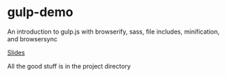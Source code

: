# gulp-demo
An introduction to gulp.js with browserify, sass, file includes, minification, and browsersync

[Slides](Slides.pdf)

All the good stuff is in the project directory
